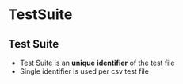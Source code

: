 # TestSuite

## Test Suite

* Test Suite is an **unique** **identifier** of the test file
* Single identifier is used per csv test file



